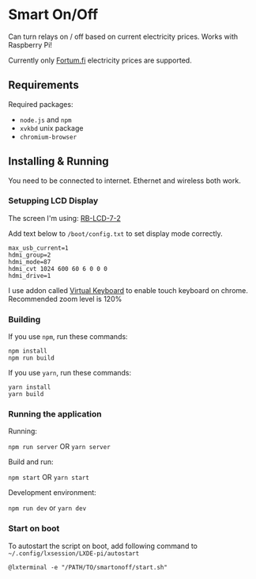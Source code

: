 # Smart On/Off

Can turn relays on / off based on current electricity prices. Works with Raspberry Pi!

Currently only [Fortum.fi](http://fortum.fi/) electricity prices are supported.

## Requirements

Required packages:

- `node.js` and `npm`
- `xvkbd` unix package
- `chromium-browser`

## Installing & Running

You need to be connected to internet. Ethernet and wireless both work.

### Setupping LCD Display

The screen I'm using: [RB-LCD-7-2](https://www.conrad.de/de/raspberry-pi-display-modul-rb-lcd-7-2-raspberry-pi-banana-pi-cubieboard-pcduino-1543962.html)

Add text below to `/boot/config.txt` to set display mode correctly.

```
max_usb_current=1
hdmi_group=2
hdmi_mode=87
hdmi_cvt 1024 600 60 6 0 0 0
hdmi_drive=1
```

I use addon called [Virtual Keyboard](https://chrome.google.com/webstore/detail/virtual-keyboard/pflmllfnnabikmfkkaddkoolinlfninn) to enable touch keyboard on chrome. Recommended zoom level is 120%

### Building

If you use `npm`, run these commands:

```
npm install
npm run build
```

If you use `yarn`, run these commands:

```
yarn install
yarn build
```

### Running the application

Running:

`npm run server` OR `yarn server`

Build and run:

`npm start` OR `yarn start`

Development environment:

`npm run dev` or `yarn dev`

### Start on boot

To autostart the script on boot, add following command to `~/.config/lxsession/LXDE-pi/autostart`

`@lxterminal -e "/PATH/TO/smartonoff/start.sh"`
